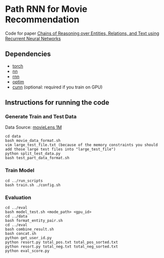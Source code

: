 # Path RNN for Movie Recommendation

Code for paper [Chains of Reasoning over Entities, Relations, and Text using
Recurrent Neural Networks](https://arxiv.org/abs/1607.01426)

## Dependencies

- [torch](https://github.com/torch/torch7)
- [nn](https://github.com/torch/nn)
- [rnn](https://github.com/Element-Research/rnn)
- [optim](https://github.com/torch/optim)
- [cunn](https://github.com/torch/cunn) (optional: required if you train on GPU)


## Instructions for running the code

### Generate Train and Test Data
Data Source: [movieLens 1M](https://grouplens.org/datasets/movielens/1m/)

```shell
cd data
bash movie_data_format.sh
vim large_test_file.txt (because of the memory constraints you should add those large test files into "large_test_file")
python split_test_data.py
bash test_part_data_format.sh
```

### Train Model
```shell
cd ../run_scripts
bash train.sh ./config.sh
```

### Evaluation
```shell
cd ../eval
bash model_test.sh <mode_path> <gpu_id>
cd ../data
bash format_entity_pair.sh
cd ../eval
bash combine_result.sh
bash concat.sh
python get_user_id.py
python resort.py total_pos.txt total_pos_sorted.txt
python resort.py total_neg.txt total_neg_sorted.txt
python eval_score.py
```
